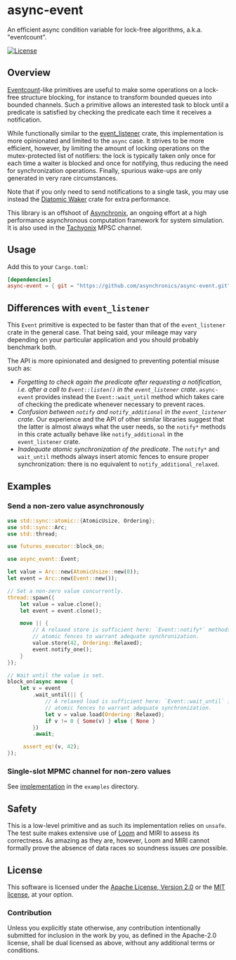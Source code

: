 # async-event

An efficient async condition variable for lock-free algorithms, a.k.a.
"eventcount".

[![License](https://img.shields.io/badge/license-MIT%2FApache--2.0-blue.svg)](https://github.com/asynchronics/async-event#license)


## Overview

[Eventcount][eventcount]-like primitives are useful to make some operations on a
lock-free structure blocking, for instance to transform bounded queues into
bounded channels. Such a primitive allows an interested task to block until a
predicate is satisfied by checking the predicate each time it receives a
notification.

While functionally similar to the [event_listener] crate, this implementation is
more opinionated and limited to the `async` case. It strives to be more
efficient, however, by limiting the amount of locking operations on the
mutex-protected list of notifiers: the lock is typically taken only once for
each time a waiter is blocked and once for notifying, thus reducing the need for
synchronization operations. Finally, spurious wake-ups are only generated in
very rare circumstances.

Note that if you only need to send notifications to a single task, you may use
instead the [Diatomic Waker][diatomic-waker] crate for extra performance.

This library is an offshoot of [Asynchronix][asynchronix], an ongoing effort at
a high performance asynchronous computation framework for system simulation. It
is also used in the [Tachyonix][tachyonix] MPSC channel.

[event_listener]: https://docs.rs/event_listener/latest/event_listener/
[eventcount]: https://www.1024cores.net/home/lock-free-algorithms/eventcounts
[diatomic-waker]: https://github.com/asynchronics/diatomic-waker
[asynchronix]: https://github.com/asynchronics/asynchronix
[tachyonix]: https://github.com/asynchronics/tachyonix

## Usage

Add this to your `Cargo.toml`:

```toml
[dependencies]
async-event = { git = "https://github.com/asynchronics/async-event.git" }
```

## Differences with `event_listener`

This `Event` primitive is expected to be faster than that of the
`event_listener` crate in the general case. That being said, your mileage may
vary depending on your particular application and you should probably benchmark
both.

The API is more opinionated and designed to preventing potential misuse such as:

- *Forgetting to check again the predicate after requesting a notification, i.e.
  after a call to `Event::listen()` in the `event_listener` crate*.
  `async-event` provides instead the `Event::wait_until` method which takes care
  of checking the predicate whenever necessary to prevent races.
- *Confusion between `notify` and `notify_additional` in the `event_listener`
  crate*. Our experience and the API of other similar libraries suggest that the
  latter is almost always what the user needs, so the `notify*` methods in this
  crate actually behave like `notify_additional` in the `event_listener` crate.
- *Inadequate atomic synchronization of the predicate*. The `notify*` and
  `wait_until` methods always insert atomic fences to ensure proper
  synchronization: there is no equivalent to `notify_additional_relaxed`.


## Examples

### Send a non-zero value asynchronously

```rust
use std::sync::atomic::{AtomicUsize, Ordering};
use std::sync::Arc;
use std::thread;

use futures_executor::block_on;

use async_event::Event;

let value = Arc::new(AtomicUsize::new(0));
let event = Arc::new(Event::new());

// Set a non-zero value concurrently.
thread::spawn({
    let value = value.clone();
    let event = event.clone();

    move || {
        // A relaxed store is sufficient here: `Event::notify*` methods insert
        // atomic fences to warrant adequate synchronization.
        value.store(42, Ordering::Relaxed);
        event.notify_one();
    }
});

// Wait until the value is set.
block_on(async move {
    let v = event
        .wait_until(|| {
            // A relaxed load is sufficient here: `Event::wait_until` inserts
            // atomic fences to warrant adequate synchronization.
            let v = value.load(Ordering::Relaxed);
            if v != 0 { Some(v) } else { None }
        })
        .await;

     assert_eq!(v, 42);
});
```

### Single-slot MPMC channel for non-zero values

See [implementation](examples/mpmc_channel.rs) in the `examples` directory.

## Safety

This is a low-level primitive and as such its implementation relies on `unsafe`.
The test suite makes extensive use of [Loom] and MIRI to assess its correctness.
As amazing as they are, however, Loom and MIRI cannot formally prove the absence
of data races so soundness issues _are_ possible.

[Loom]: https://github.com/tokio-rs/loom


## License

This software is licensed under the [Apache License, Version 2.0](LICENSE-APACHE) or the
[MIT license](LICENSE-MIT), at your option.


### Contribution

Unless you explicitly state otherwise, any contribution intentionally submitted
for inclusion in the work by you, as defined in the Apache-2.0 license, shall be
dual licensed as above, without any additional terms or conditions.
